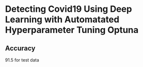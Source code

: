  # Detecting Covid19 Using Deep Learning with Automatated Hyperparameter Tuning Optuna

 ## Accuracy 
 91.5 for test data
